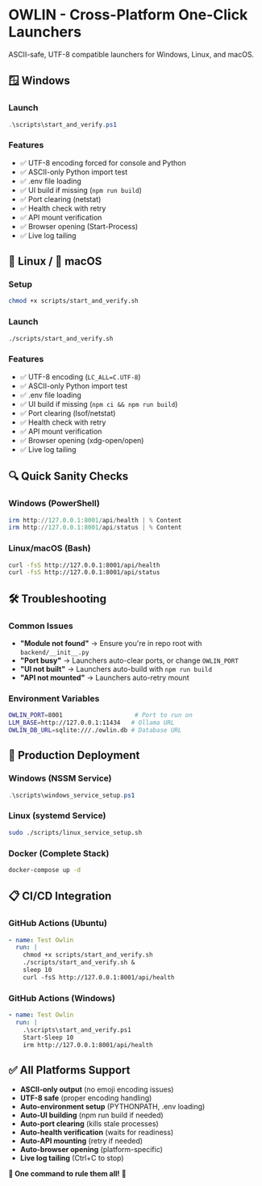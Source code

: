 # OWLIN - Cross-Platform One-Click Launchers

ASCII-safe, UTF-8 compatible launchers for Windows, Linux, and macOS.

## 🪟 Windows

### Launch
```powershell
.\scripts\start_and_verify.ps1
```

### Features
- ✅ UTF-8 encoding forced for console and Python
- ✅ ASCII-only Python import test
- ✅ .env file loading
- ✅ UI build if missing (`npm run build`)
- ✅ Port clearing (netstat)
- ✅ Health check with retry
- ✅ API mount verification
- ✅ Browser opening (Start-Process)
- ✅ Live log tailing

## 🐧 Linux / 🍎 macOS

### Setup
```bash
chmod +x scripts/start_and_verify.sh
```

### Launch
```bash
./scripts/start_and_verify.sh
```

### Features
- ✅ UTF-8 encoding (`LC_ALL=C.UTF-8`)
- ✅ ASCII-only Python import test
- ✅ .env file loading
- ✅ UI build if missing (`npm ci && npm run build`)
- ✅ Port clearing (lsof/netstat)
- ✅ Health check with retry
- ✅ API mount verification
- ✅ Browser opening (xdg-open/open)
- ✅ Live log tailing

## 🔍 Quick Sanity Checks

### Windows (PowerShell)
```powershell
irm http://127.0.0.1:8001/api/health | % Content
irm http://127.0.0.1:8001/api/status | % Content
```

### Linux/macOS (Bash)
```bash
curl -fsS http://127.0.0.1:8001/api/health
curl -fsS http://127.0.0.1:8001/api/status
```

## 🛠️ Troubleshooting

### Common Issues
- **"Module not found"** → Ensure you're in repo root with `backend/__init__.py`
- **"Port busy"** → Launchers auto-clear ports, or change `OWLIN_PORT`
- **"UI not built"** → Launchers auto-build with `npm run build`
- **"API not mounted"** → Launchers auto-retry mount

### Environment Variables
```bash
OWLIN_PORT=8001                    # Port to run on
LLM_BASE=http://127.0.0.1:11434   # Ollama URL
OWLIN_DB_URL=sqlite:///./owlin.db # Database URL
```

## 🚀 Production Deployment

### Windows (NSSM Service)
```powershell
.\scripts\windows_service_setup.ps1
```

### Linux (systemd Service)
```bash
sudo ./scripts/linux_service_setup.sh
```

### Docker (Complete Stack)
```bash
docker-compose up -d
```

## 📋 CI/CD Integration

### GitHub Actions (Ubuntu)
```yaml
- name: Test Owlin
  run: |
    chmod +x scripts/start_and_verify.sh
    ./scripts/start_and_verify.sh &
    sleep 10
    curl -fsS http://127.0.0.1:8001/api/health
```

### GitHub Actions (Windows)
```yaml
- name: Test Owlin
  run: |
    .\scripts\start_and_verify.ps1
    Start-Sleep 10
    irm http://127.0.0.1:8001/api/health
```

## ✅ All Platforms Support

- **ASCII-only output** (no emoji encoding issues)
- **UTF-8 safe** (proper encoding handling)
- **Auto-environment setup** (PYTHONPATH, .env loading)
- **Auto-UI building** (npm run build if needed)
- **Auto-port clearing** (kills stale processes)
- **Auto-health verification** (waits for readiness)
- **Auto-API mounting** (retry if needed)
- **Auto-browser opening** (platform-specific)
- **Live log tailing** (Ctrl+C to stop)

**🎉 One command to rule them all!** 🚀
